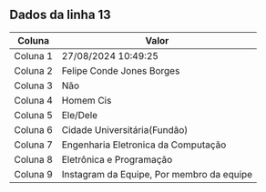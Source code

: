 ## Dados da linha 13

| Coluna | Valor |
|--------|-------|
| Coluna 1 | 27/08/2024 10:49:25 |
| Coluna 2 | Felipe Conde Jones Borges |
| Coluna 3 | Não |
| Coluna 4 | Homem Cis |
| Coluna 5 | Ele/Dele |
| Coluna 6 | Cidade Universitária(Fundão) |
| Coluna 7 | Engenharia Eletronica da Computação |
| Coluna 8 | Eletrônica e Programação |
| Coluna 9 | Instagram da Equipe, Por membro da equipe |
